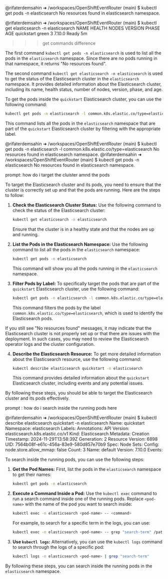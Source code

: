 @rifaterdemsahin ➜ /workspaces/OpenShiftEventRouter (main) $ kubectl get pods -n elasticsearch 
No resources found in elasticsearch namespace.

@rifaterdemsahin ➜ /workspaces/OpenShiftEventRouter (main) $ kubectl get elasticsearch -n elasticsearch
NAME         HEALTH   NODES   VERSION   PHASE   AGE
quickstart   green    3       7.10.0    Ready   5m


>>> get commands difference

The first command `kubectl get pods -n elasticsearch` is used to list all the pods in the `elasticsearch` namespace. Since there are no pods running in that namespace, it returns "No resources found".

The second command `kubectl get elasticsearch -n elasticsearch` is used to get the status of the Elasticsearch cluster in the `elasticsearch` namespace. It provides detailed information about the Elasticsearch cluster, including its name, health status, number of nodes, version, phase, and age.

To get the pods inside the `quickstart` Elasticsearch cluster, you can use the following command:

```sh
kubectl get pods -n elasticsearch -l common.k8s.elastic.co/type=elasticsearch
```

This command lists all the pods in the `elasticsearch` namespace that are part of the `quickstart` Elasticsearch cluster by filtering with the appropriate label.

@rifaterdemsahin ➜ /workspaces/OpenShiftEventRouter (main) $ kubectl get pods -n elasticsearch -l common.k8s.elastic.co/type=elasticsearch
No resources found in elasticsearch namespace.
@rifaterdemsahin ➜ /workspaces/OpenShiftEventRouter (main) $ kubectl get pods -n elasticsearch
No resources found in elasticsearch namespace.

prompt: how do i target the cluister amnd the pods

To target the Elasticsearch cluster and its pods, you need to ensure that the cluster is correctly set up and that the pods are running. Here are the steps to follow:

1. **Check the Elasticsearch Cluster Status:**
    Use the following command to check the status of the Elasticsearch cluster:
    ```sh
    kubectl get elasticsearch -n elasticsearch
    ```
    Ensure that the cluster is in a healthy state and that the nodes are up and running.

2. **List the Pods in the Elasticsearch Namespace:**
    Use the following command to list all the pods in the `elasticsearch` namespace:
    ```sh
    kubectl get pods -n elasticsearch
    ```
    This command will show you all the pods running in the `elasticsearch` namespace.

3. **Filter Pods by Label:**
    To specifically target the pods that are part of the `quickstart` Elasticsearch cluster, use the following command:
    ```sh
    kubectl get pods -n elasticsearch -l common.k8s.elastic.co/type=elasticsearch
    ```
    This command filters the pods by the label `common.k8s.elastic.co/type=elasticsearch`, which is used to identify the Elasticsearch pods.

If you still see "No resources found" messages, it may indicate that the Elasticsearch cluster is not properly set up or that there are issues with the deployment. In such cases, you may need to review the Elasticsearch operator logs and the cluster configuration.

4. **Describe the Elasticsearch Resource:**
    To get more detailed information about the Elasticsearch resource, use the following command:
    ```sh
    kubectl describe elasticsearch quickstart -n elasticsearch
    ```
    This command provides detailed information about the `quickstart` Elasticsearch cluster, including events and any potential issues.

By following these steps, you should be able to target the Elasticsearch cluster and its pods effectively.


prompt : how do i search inside the running pods here 

@rifaterdemsahin ➜ /workspaces/OpenShiftEventRouter (main) $     kubectl describe elasticsearch quickstart -n elasticsearch
Name:         quickstart
Namespace:    elasticsearch
Labels:       <none>
Annotations:  <none>
API Version:  elasticsearch.k8s.elastic.co/v1
Kind:         Elasticsearch
Metadata:
  Creation Timestamp:  2024-11-29T13:58:39Z
  Generation:          2
  Resource Version:    6898
  UID:                 7564b08f-e61c-456a-83e9-580d857e70b9
Spec:
  Node Sets:
    Config:
      node.store.allow_mmap:  false
    Count:                    3
    Name:                     default
  Version:                    7.10.0
Events:                       <none>


To search inside the running pods, you can use the following steps:
1. **Get the Pod Names:**
    First, list the pods in the `elasticsearch` namespace to get their names:
    ```sh
    kubectl get pods -n elasticsearch
    ```

2. **Execute a Command Inside a Pod:**
    Use the `kubectl exec` command to run a search command inside one of the running pods. Replace `<pod-name>` with the name of the pod you want to search inside:
    ```sh
    kubectl exec -n elasticsearch <pod-name> -- <command>
    ```
    For example, to search for a specific term in the logs, you can use:
    ```sh
    kubectl exec -n elasticsearch <pod-name> -- grep "search-term" /path/to/log/file
    ```

3. **Use `kubectl logs`:**
    Alternatively, you can use the `kubectl logs` command to search through the logs of a specific pod:
    ```sh
    kubectl logs -n elasticsearch <pod-name> | grep "search-term"
    ```

By following these steps, you can search inside the running pods in the `elasticsearch` namespace.